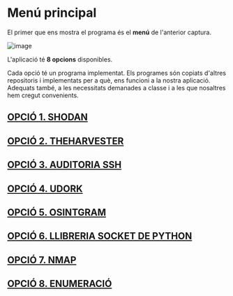 # Menú principal

El primer que ens mostra el programa és el **menú** de l'anterior captura.

![image](https://user-images.githubusercontent.com/80519737/168886136-94428470-35a7-4236-b98d-2fc23bf786df.png)

L'aplicació té **8 opcions** disponibles.

Cada opció té un programa implementat. Els programes són copiats d'altres repositoris i implementats per a què, ens funcioni a la nostra aplicació. Adequats també, a les necessitats demanades a classe i a les que nosaltres hem cregut convenients.

## [OPCIÓ 1. SHODAN](https://2asix-2021-22.github.io/ProjecteJSD/shodan)

## [OPCIÓ 2. THEHARVESTER](https://2asix-2021-22.github.io/ProjecteJSD/theHarvester)

## [OPCIÓ 3. AUDITORIA SSH](https://2asix-2021-22.github.io/ProjecteJSD/auditoriassh)

## [OPCIÓ 4. UDORK](https://2asix-2021-22.github.io/ProjecteJSD/udork)

## [OPCIÓ 5. OSINTGRAM](https://2asix-2021-22.github.io/ProjecteJSD/osintgram)

## [OPCIÓ 6. LLIBRERIA SOCKET DE PYTHON](https://2asix-2021-22.github.io/ProjecteJSD/socket)

## [OPCIÓ 7. NMAP](https://2asix-2021-22.github.io/ProjecteJSD/nmap)

## [OPCIÓ 8. ENUMERACIÓ](https://2asix-2021-22.github.io/ProjecteJSD/ennumeracio)




